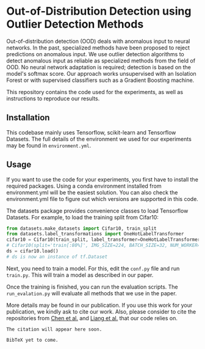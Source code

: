 # Out-of-Distribution Detection using Outlier Detection Methods

Out-of-distribution detection (OOD) deals with anomalous input to neural networks. In the past, specialized methods have 
been proposed to reject predictions on anomalous input. We use outlier detection algorithms to detect anomalous input 
as reliable as specialized methods from the field of OOD. No neural network adaptation is required; detection is based 
on the model's softmax score. Our approach works unsupervised with an Isolation Forest or with supervised classifiers 
such as a Gradient Boosting machine.

This repository contains the code used for the experiments, as well as instructions to reproduce our results. 

## Installation

This codebase mainly uses Tensorflow, scikit-learn and Tensorflow Datasets. The full details of the environment we 
used for our experiments may be found in `environment.yml`.


## Usage

If you want to use the code for your experiments, you first have to install the required packages.
Using a conda environment installed from environment.yml will be the easiest solution. You can also
check the environment.yml file to figure out which versions are supported in this code.

The datasets package provides convenience classes to load Tensorflow Datasets. For example, to load
the training split from Cifar10:

```python
from datasets.make_datasets import Cifar10, train_split
from datasets.label_transformations import OneHotLabelTransformer
cifar10 = Cifar10(train_split, label_transformer=OneHotLabelTransformer())
# Cifar10(split='train[:80%]', IMG_SIZE=224, BATCH_SIZE=32, NUM_WORKER=-1, ...)
ds = cifar10.load()
# ds is now an instance of tf.Dataset
```

Next, you need to train a model. For this, edit the `conf.py` file and run `train.py`. This will
train a model as described in our paper.

Once the training is finished, you can run the evaluation scripts. The `run_evalation.py` will 
evaluate all methods that we use in the paper.

More details may be found in our publication. If you use this work for your publication, we kindly ask
to cite our work. Also, please consider to cite the repositories from 
[Chen et al.](https://github.com/jfc43/robust-ood-detection) and 
[Liang et al.](https://github.com/facebookresearch/odin) that our code relies on. 

````
The citation will appear here soon.
````


````
BibTeX yet to come.
````
